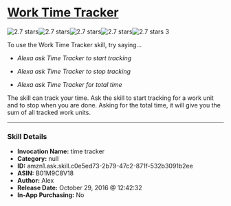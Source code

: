 # [Work Time Tracker](http://alexa.amazon.com/#skills/amzn1.ask.skill.c0e5ed73-2b79-47c2-871f-532b3091b2ee)
![2.7 stars](../../images/ic_star_black_18dp_1x.png)![2.7 stars](../../images/ic_star_black_18dp_1x.png)![2.7 stars](../../images/ic_star_half_black_18dp_1x.png)![2.7 stars](../../images/ic_star_border_black_18dp_1x.png)![2.7 stars](../../images/ic_star_border_black_18dp_1x.png) 3

To use the Work Time Tracker skill, try saying...

* *Alexa ask Time Tracker to start tracking*

* *Alexa ask Time Tracker to stop tracking*

* *Alexa ask Time Tracker for total time*

The skill can track your time. Ask the skill to start tracking for a work unit and to stop when you are done.
Asking for the total time, it will give you the sum of all tracked work units.

***

### Skill Details

* **Invocation Name:** time tracker
* **Category:** null
* **ID:** amzn1.ask.skill.c0e5ed73-2b79-47c2-871f-532b3091b2ee
* **ASIN:** B01M9C8V18
* **Author:** Alex
* **Release Date:** October 29, 2016 @ 12:42:32
* **In-App Purchasing:** No
